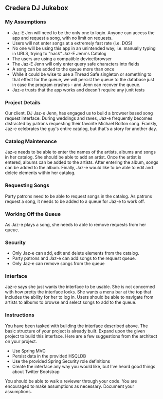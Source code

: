 ## Credera DJ Jukebox

### My Assumptions
- Jaz-E Jen will need to be the only one to login. Anyone can access the app and request a song, with no limit on requests.
- Users will not enter songs at a extremely fast rate (i.e. DOS)
- No one will be using this app in an unintended way, i.e. manually typing in URLS, trying to "hack" Jaz-E Jenn's Catalog
- The users are using a compatible device/browser 
- The Jaz-E Jenn will only enter query safe characters into fields
- A song can be added to the queue more than once
- While it could be wise to use a Thread Safe singleton or something to that effect for the queue, 
	we will persist the queue to the database just in case the program crashes - and Jenn can recover the queue.
- Jaz-e trusts that the app works and doesn't require any junit tests


### Project Details
Our client, DJ Jaz-e Jenn, has engaged us to build a browser based song request interface. During weddings and raves, Jaz-e
frequently becomes distracted by patrons requesting their favorite Michael Bolton song. Frankly, Jaz-e celebrates the guy's
entire catalog, but that's a story for another day.

### Catalog Maintenance
Jaz-e needs to be able to enter the names of the artists, albums and songs in her catalog. She should be able to add an artist.
Once the artist is entered, albums can be added to the artists. After entering the album, songs can be added to the album. Finally,
Jaz-e would like to be able to edit and delete elements within her catalog.

### Requesting Songs
Party patrons need to be able to request songs in the catalog. As patrons request a song, it needs to be added to a queue for
Jaz-e to work off.

### Working Off the Queue
As Jaz-e plays a song, she needs to able to remove requests from her queue.

### Security
- Only Jaz-e can add, edit and delete elements from the catalog.
- Party patrons and Jaz-e can add songs to the request queue.
- Only Jaz-e can remove songs from the queue

### Interface
Jaz-e says she just wants the interface to be usable. She is not concerned with how pretty the interface looks. She wants a menu 
bar at the top that includes the ability for her to log in. Users should be able to navigate from artists to albums to browse and 
select songs to add to the queue.

### Instructions
You have been tasked with building the interface described above. The basic structure of your project is already built. Expand
upon the given project to build this interface. Here are a few suggestions from the architect on your project.

- Use Spring MVC
- Persist data in the provided HSQLDB
- Use the provided Spring Security role definitions
- Create the interface any way you would like, but I've heard good things about Twitter Bootstrap

You should be able to walk a reviewer through your code. You are encouraged to make assumptions as necessary. Document your assumptions.


